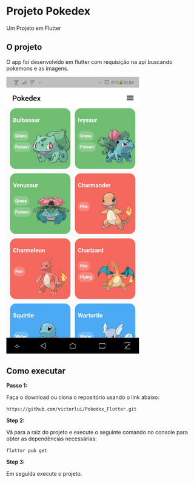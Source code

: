 # Projeto Pokedex

Um Projeto em Flutter

## O projeto

O app foi desenvolvido em flutter com requisição na api buscando pokemons e as imagens.

<!-- HTML CODE-->
<div>
    <img src="https://github.com/victorlui/Pokedex_Flutter/blob/master/imgs/1.jpg" width="350" />
</div>



## Como executar

**Passo 1:**

Faça o download ou clona o repositório usando o link abaixo:

```
https://github.com/victorlui/Pokedex_Flutter.git
```

**Step 2:**

Vá para a raiz do projeto e execute o seguinte comando no console para obter as dependências necessárias:

```
flutter pub get
```

**Step 3:**

Em seguida execute o projeto.
